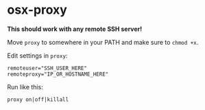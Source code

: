 osx-proxy
========

**This should work with any remote SSH server!**

Move `proxy` to somewhere in your PATH and make sure to `chmod +x`.

Edit settings in `proxy`:

```
remoteuser="SSH_USER_HERE"
remoteproxy="IP_OR_HOSTNAME_HERE"
```

Run like this:

```
proxy on|off|killall
```
